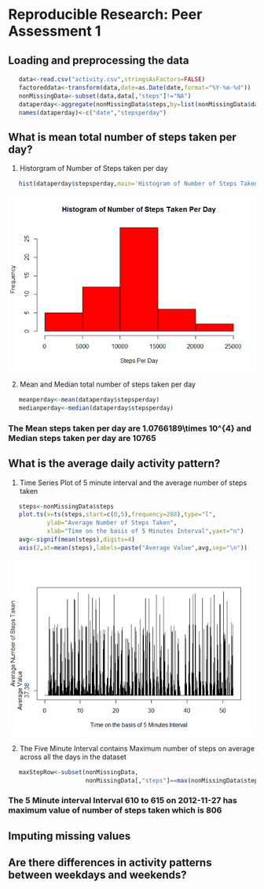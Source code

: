 # Reproducible Research: Peer Assessment 1




## Loading and preprocessing the data



```r
   data<-read.csv("activity.csv",stringsAsFactors=FALSE)
   factoreddata<-transform(data,date=as.Date(date,format="%Y-%m-%d"))
   nonMissingData<-subset(data,data[,"steps"]!="NA")
   dataperday<-aggregate(nonMissingData$steps,by=list(nonMissingData$date),sum) 
   names(dataperday)<-c("date","stepsperday")   
```


## What is mean total number of steps taken per day?

1. Historgram of Number of Steps taken per day


```r
   hist(dataperday$stepsperday,main='Histogram of Number of Steps Taken Per Day',xlab='Steps Per Day',col='red')   
```

![](./PA1_template_files/figure-html/histogram-1.png) 

2. Mean and Median total number of steps taken per day 


```r
   meanperday<-mean(dataperday$stepsperday)
   medianperday<-median(dataperday$stepsperday)
```

### The Mean steps taken per day are 1.0766189\times 10^{4} and Median steps taken per day are 10765


## What is the average daily activity pattern?

1. Time Series Plot of 5 minute interval and the average number of steps taken


```r
   steps<-nonMissingData$steps
   plot.ts(x=ts(steps,start=c(0,5),frequency=288),type="l",
           ylab="Average Number of Steps Taken",
           xlab="Time on the basis of 5 Minutes Interval",yaxt="n")
   avg<-signif(mean(steps),digits=4)
   axis(2,at=mean(steps),labels=paste("Average Value",avg,sep="\n"))
```

![](./PA1_template_files/figure-html/activitypattern-1.png) 

2. The Five Minute Interval contains Maximum number of steps on average across all the days in the dataset


```r
   maxStepRow<-subset(nonMissingData,
                      nonMissingData[,"steps"]==max(nonMissingData$steps))
```

### The 5 Minute interval Interval 610 to 615 on 2012-11-27 has maximum value of number of steps taken which is 806 

## Imputing missing values



## Are there differences in activity patterns between weekdays and weekends?
